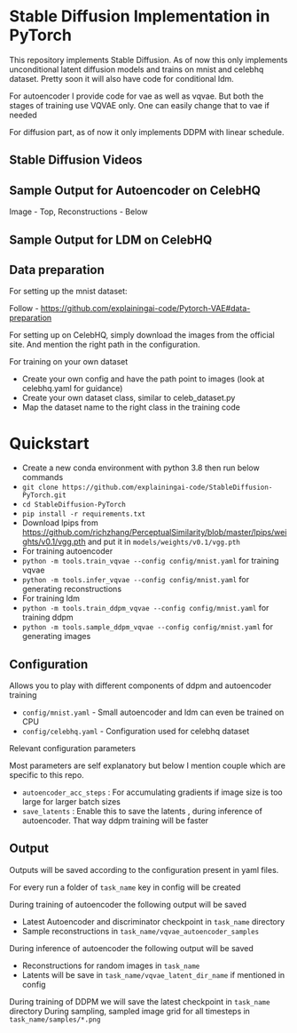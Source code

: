 Stable Diffusion Implementation in PyTorch
========

This repository implements Stable Diffusion.
As of now this only implements unconditional latent diffusion models and trains on mnist and celebhq dataset.
Pretty soon it will also have code for conditional ldm.

For autoencoder I provide code for vae as well as vqvae.
But both the stages of training use VQVAE only. One can easily change that to vae if needed

For diffusion part, as of now it only implements DDPM with linear schedule.


## Stable Diffusion Videos



## Sample Output for Autoencoder on CelebHQ
Image - Top, Reconstructions - Below


## Sample Output for LDM on CelebHQ


## Data preparation
For setting up the mnist dataset:

Follow - https://github.com/explainingai-code/Pytorch-VAE#data-preparation

For setting up on CelebHQ, simply download the images from the official site.
And mention the right path in the configuration.


For training on your own dataset 
* Create your own config and have the path point to images (look at celebhq.yaml for guidance)
* Create your own dataset class, similar to celeb_dataset.py 
* Map the dataset name to the right class in the training code 


# Quickstart
* Create a new conda environment with python 3.8 then run below commands
* ```git clone https://github.com/explainingai-code/StableDiffusion-PyTorch.git```
* ```cd StableDiffusion-PyTorch```
* ```pip install -r requirements.txt```
* Download lpips from https://github.com/richzhang/PerceptualSimilarity/blob/master/lpips/weights/v0.1/vgg.pth and put it in ```models/weights/v0.1/vgg.pth```
* For training autoencoder
* ```python -m tools.train_vqvae --config config/mnist.yaml``` for training vqvae
* ```python -m tools.infer_vqvae --config config/mnist.yaml``` for generating reconstructions
* For training ldm
* ```python -m tools.train_ddpm_vqvae --config config/mnist.yaml``` for training ddpm
* ```python -m tools.sample_ddpm_vqvae --config config/mnist.yaml``` for generating images

## Configuration
 Allows you to play with different components of ddpm and autoencoder training
* ```config/mnist.yaml``` - Small autoencoder and ldm can even be trained on CPU
* ```config/celebhq.yaml``` - Configuration used for celebhq dataset

Relevant configuration parameters

Most parameters are self explanatory but below I mention couple which are specific to this repo.
* ```autoencoder_acc_steps``` : For accumulating gradients if image size is too large for larger batch sizes
* ```save_latents``` : Enable this to save the latents , during inference of autoencoder. That way ddpm training will be faster

## Output 
Outputs will be saved according to the configuration present in yaml files.

For every run a folder of ```task_name``` key in config will be created

During training of autoencoder the following output will be saved 
* Latest Autoencoder and discriminator checkpoint in ```task_name``` directory
* Sample reconstructions in ```task_name/vqvae_autoencoder_samples```

During inference of autoencoder the following output will be saved
* Reconstructions for random images in  ```task_name```
* Latents will be save in ```task_name/vqvae_latent_dir_name``` if mentioned in config

During training of DDPM we will save the latest checkpoint in ```task_name``` directory
During sampling, sampled image grid for all timesteps in ```task_name/samples/*.png``` 





